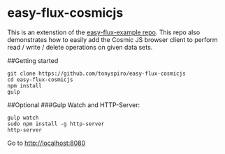 # easy-flux-cosmicjs
This is an extenstion of the [easy-flux-example repo](https://github.com/tonyspiro/easy-flux-example).  This repo also demonstrates how to easily add the Cosmic JS browser client to perform read / write / delete operations on given data sets.

##Getting started
```
git clone https://github.com/tonyspiro/easy-flux-cosmicjs
cd easy-flux-cosmicjs
npm install
gulp
```

##Optional
###Gulp Watch and HTTP-Server:
```
gulp watch
sudo npm install -g http-server
http-server
```

Go to [http://localhost:8080](http://localhost:8080)
